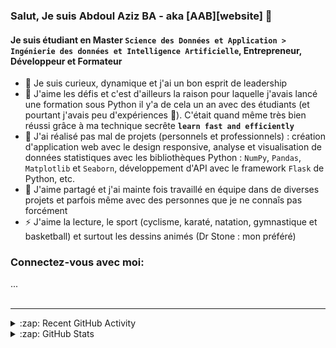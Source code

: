 ### Salut, Je suis Abdoul Aziz BA - aka [AAB][website] 👋

<!-- [![Website](https://img.shields.io/website?label=codeSTACKr.com&style=for-the-badge&url=https%3A%2F%2Fcodestackr.com)](https://codestackr.com)
[![Twitter Follow](https://img.shields.io/twitter/follow/codeSTACKr?color=1DA1F2&logo=twitter&style=for-the-badge)](https://twitter.com/intent/follow?original_referer=https%3A%2F%2Fgithub.com%2FcodeSTACKr&screen_name=codeSTACKr) -->

#### Je suis étudiant en Master `Science des Données et Application > Ingénierie des données et Intelligence Artificielle`, Entrepreneur, Développeur et Formateur


- 🔭 Je suis curieux, dynamique et j'ai un bon esprit de leadership
- 🌱 J'aime les défis et c'est d'ailleurs la raison pour laquelle j'avais lancé une formation sous Python il y'a de cela un an avec des étudiants (et pourtant j'avais peu d'expériences 🤣). C'était quand même très bien réussi grâce à ma technique secrête **`learn fast and efficiently`**
- 🌱 J'ai réalisé pas mal de projets (personnels et professionnels) : création d'application web avec le design responsive, analyse et visualisation de données statistiques avec les bibliothèques Python : `NumPy`, `Pandas`, `Matplotlib` et `Seaborn`, développement d'API avec le framework `Flask` de Python, etc.
- 👯 J'aime partagé et j'ai mainte fois travaillé en équipe dans de diverses projets et parfois même avec des personnes que je ne connaîs pas forcément
- ⚡ J'aime la lecture, le sport (cyclisme, karaté, natation, gymnastique et basketball) et surtout les dessins animés (Dr Stone : mon préféré)


### Connectez-vous avec moi:
...
<br />
<br />

---

<details>
  <summary>:zap: Recent GitHub Activity</summary>
  
<!--START_SECTION:activity-->

<!--END_SECTION:activity-->

</details>

<details>
  <summary>:zap: GitHub Stats</summary>

  

</details>
